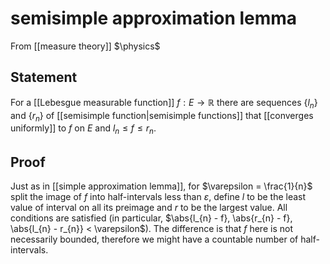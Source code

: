 # semisimple approximation lemma
From [[measure theory]]
$\physics$
## Statement
For a [[Lebesgue measurable function]] $f: E \to \mathbb{R}$ there are sequences $\{ l_{n} \}$ and $\{ r_{n} \}$ of [[semisimple function|semisimple functions]] that [[converges uniformly]] to $f$ on $E$ and $l_{n} \leq f \leq r_{n}$.

## Proof
Just as in [[simple approximation lemma]], for $\varepsilon = \frac{1}{n}$ split the image of $f$ into half-intervals less than $\varepsilon$, define $l$ to be the least value of interval on all its preimage and $r$ to be the largest value. All conditions are satisfied (in particular, $\abs{l_{n} - f}, \abs{r_{n} - f}, \abs{l_{n} - r_{n}} < \varepsilon$).
The difference is that $f$ here is not necessarily bounded, therefore we might have a countable number of half-intervals.
